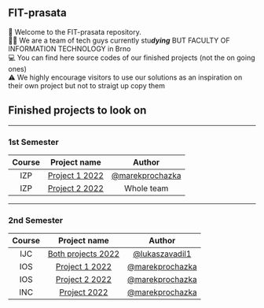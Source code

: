 ## FIT-prasata

👋  Welcome to the FIT-prasata repository. </br>
🦸‍♂️  We are a team of tech guys currently stu***dying*** BUT FACULTY OF INFORMATION TECHNOLOGY in Brno </br>
💻  You can find here source codes of our finished projects (not the on going ones) </br>
⚠   We highly encourage visitors to use our solutions as an inspiration on their own project but not to straigt up copy them

## Finished projects to look on
---
### 1st Semester

| Course | Project name | Author |
|:------:|:------------:|:------:|
| IZP | [Project 1 2022](https://github.com/FIT-prasata/marekprochazka-IZP-1) | [@marekprochazka](https://github.com/marekprochazka) |
| IZP | [Project 2 2022](https://github.com/FIT-prasata/team-izp-2) | Whole team |

---
### 2nd Semester

| Course | Project name | Author |
|:------:|:------------:|:------:|
| IJC | [Both projects 2022](https://github.com/FIT-prasata/IJC) | [@lukaszavadil1](https://github.com/lukaszavadil1) |
| IOS | [Project 1 2022](https://github.com/FIT-prasata/marekprochazka-IOS-1) | [@marekprochazka](https://github.com/marekprochazka) |
| IOS | [Project 2 2022](https://github.com/FIT-prasata/marekprochazka-IOS-2) | [@marekprochazka](https://github.com/marekprochazka) |
| INC | [Project 2022](https://github.com/FIT-prasata/marekprochazka-INC) | [@marekprochazka](https://github.com/marekprochazka) |


